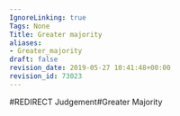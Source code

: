 ```yaml
---
IgnoreLinking: true
Tags: None
Title: Greater majority
aliases:
- Greater_majority
draft: false
revision_date: 2019-05-27 10:41:48+00:00
revision_id: 73023
---
```


#REDIRECT Judgement#Greater Majority